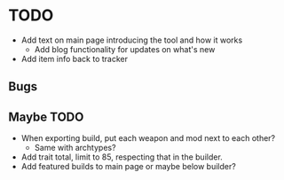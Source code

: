 # TODO

- Add text on main page introducing the tool and how it works
  - Add blog functionality for updates on what's new
- Add item info back to tracker

## Bugs

## Maybe TODO

- When exporting build, put each weapon and mod next to each other?
  - Same with archtypes?
- Add trait total, limit to 85, respecting that in the builder.
- Add featured builds to main page or maybe below builder?
